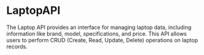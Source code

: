 # LaptopAPI


The Laptop API provides an interface for managing laptop data, including information like brand, model, specifications, and price. This API allows users to perform CRUD (Create, Read, Update, Delete) operations on laptop records.

